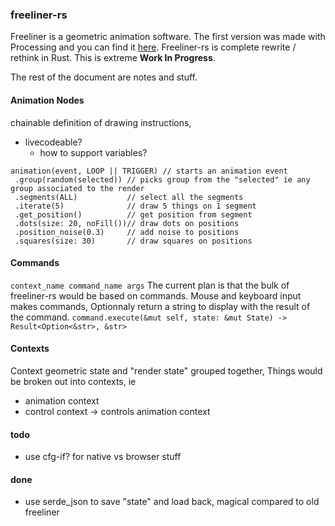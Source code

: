 ### freeliner-rs
Freeliner is a geometric animation software. The first version was made with Processing and you can find it [here](https://github.com/maxdee/alc_freeliner). Freeliner-rs is complete rewrite / rethink in Rust. This is extreme **Work In Progress**.

The rest of the document are notes and stuff.

#### Animation Nodes
chainable definition of drawing instructions,
- livecodeable?
    - how to support variables?

```
animation(event, LOOP || TRIGGER) // starts an animation event
 .group(random(selected)) // picks group from the "selected" ie any group associated to the render
 .segments(ALL)           // select all the segments         
 .iterate(5)              // draw 5 things on 1 segment
 .get_position()          // get position from segment
 .dots(size: 20, noFill())// draw dots on positions
 .position_noise(0.3)     // add noise to positions
 .squares(size: 30)       // draw squares on positions
```

#### Commands
`context_name command_name args`
The current plan is that the bulk of freeliner-rs would be based on commands.
Mouse and keyboard input makes commands,
Optionnaly return a string to display with the result of the command.
`command.execute(&mut self, state: &mut State) -> Result<Option<&str>, &str>`

#### Contexts
Context geometric state and "render state" grouped together,
Things would be broken out into contexts,
ie
 - animation context
 - control context -> controls animation context

#### todo
- use cfg-if? for native vs browser stuff

#### done
- use serde_json to save "state" and load back, magical compared to old freeliner
